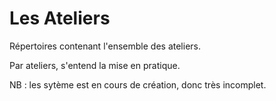 # Les Ateliers

Répertoires contenant l'ensemble des ateliers.

Par ateliers, s'entend la mise en pratique.


NB : les sytème est en cours de création, donc très incomplet.

